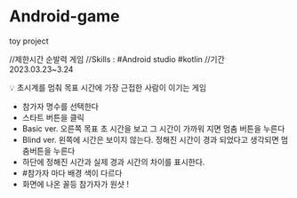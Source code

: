 # Android-game
toy project

//제한시간 순발력 게임
//Skills : #Android studio #kotlin
//기간 2023.03.23~3.24

<aside>
💡 초시계를 멈춰 목표 시간에 가장 근접한 사람이 이기는 게임

- 참가자 명수를 선택한다
- 스타트 버튼을 클릭
- Basic ver. 오른쪽 목표 초 시간을 보고 그 시간이 가까워 지면 멈춤 버튼을 누른다
- Blind ver. 왼쪽에 시간은 보이지 않는다. 정해진 시간이 경과 되었다고 생각되면 멈춤버튼을 누른다
- 하단에 정해진 시간과 실제 경과 시간의 차이를 표시한다.
- #참가자 마다 배경 색이 다르다
- 화면에 나온 꼴등 참가자가 원샷 !
</aside>
